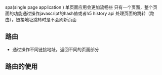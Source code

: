  spa(single page application ) 单页面应用会更加流畅些
 只有一个页面，整个页面的功能通过操作javascript的hash值或者h5 history api 处理页面的跳转（路由），链接地址跳转时是不会刷新页面
 ## 路由
 - 通过操作不同链接地址，返回不同的页面部分
 ## 路由的使用
 
